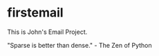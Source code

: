 # firstemail

This is John's Email Project.










"Sparse is better than dense." - The Zen of Python
